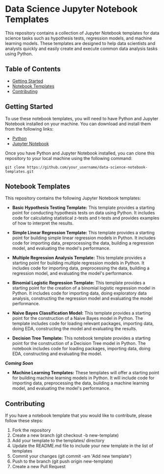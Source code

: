 # Data Science Jupyter Notebook Templates

This repository contains a collection of Jupyter Notebook templates for data science tasks such as hypothesis tests, regression models, and machine learning models. These templates are designed to help data scientists and analysts quickly and easily create and execute common data analysis tasks using Python.

## Table of Contents
- [Getting Started](#Getting-Started)
- [Notebook Templates](#Notebook-Templates)
- [Contributing](#Contributing)

## Getting Started
To use these notebook templates, you will need to have Python and Jupyter Notebook installed on your machine. You can download and install them from the following links:

- [Python](https://www.python.org/downloads/) 
- [Jupyter Notebook](https://jupyter.org/install)

Once you have Python and Jupyter Notebook installed, you can clone this repository to your local machine using the following command:

```git clone https://github.com/your_username/data-science-notebook-templates.git```

## Notebook Templates
This repository contains the following Jupyter Notebook templates:

- **Basic Hypothesis Testing Template:** This template provides a starting point for conducting hypothesis tests on data using Python. It includes code for calculating statistical z-tests and t-tests and provides examples of how to interpret the results.

- **Simple Linear Regression Template:** This template provides a starting point for building simple linear regression models in Python. It includes code for importing data, preprocessing the data, building a regression model, and evaluating the model's performance.

- **Multiple Regression Analysis Template:** This template provides a starting point for building multiple regression models in Python. It includes code for importing data, preprocessing the data, building a regression model, and evaluating the model's performance.

- **Binomial Logistic Regression Template:** This template provides a starting point for the creation of a binomial logistic regression model in Python. It includes code for importing data, doing exploratory data analysis, constructing the regression model and evaluating the model performance.  

- **Naive Bayes Classification Model:** This template provides a starting point for the construction of a Naive Bayes model in Python. The template includes code for loading relevant packages, importing data, doing EDA, constructing the model and evaluating the results.

- **Decision Tree Template:** This notebook template provides a starting point for the construction of a Decision Tree model in Python. The notebook includes code for loading packages, importing data, doing EDA, constructing and evaluating the model.

***Coming Soon***
- **Machine Learning Templates:** These templates will offer a starting point for building machine learning models in Python. It will include code for importing data, preprocessing the data, building a machine learning model, and evaluating the model's performance.

## Contributing
If you have a notebook template that you would like to contribute, please follow these steps:

1. Fork the repository
2. Create a new branch (git checkout -b new-template)
3. Add your template to the templates/ directory
4. Update the README.md file to include your new template in the list of templates
5. Commit your changes (git commit -am 'Add new template')
6. Push to the branch (git push origin new-template)
7. Create a new Pull Request